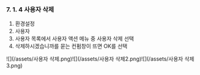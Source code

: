 ### 7. 1. 4 사용자 삭제

1. 환경설정
2. 사용자
3. 사용자 목록에서 사용자 액션 메뉴 중 사용자 삭제 선택
4. 삭제하시겠습니까를 묻는 컨펌창이 뜨면 OK를 선택

![](/assets/사용자 삭제.png)![](/assets/사용자 삭제2.png)![](/assets/사용자 삭제3.png)

